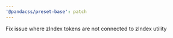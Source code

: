 ```yaml
---
'@pandacss/preset-base': patch
---
```


Fix issue where zIndex tokens are not connected to zIndex utility
